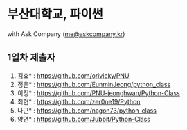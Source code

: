 # 부산대학교, 파이썬

with Ask Company (me@askcompany.kr)

## 1일차 제출자

1. 김효* : https://github.com/orivicky/PNU
1. 정은* : https://github.com/EunminJeong/python_class
1. 이정* : https://github.com/PNU-jeonghwan/Python-Class
1. 최현* : https://github.com/zer0ne19/Python
1. 나근* : https://github.com/nagon73/python_class
1. 양연* : https://github.com/Jubbit/Python-Class

